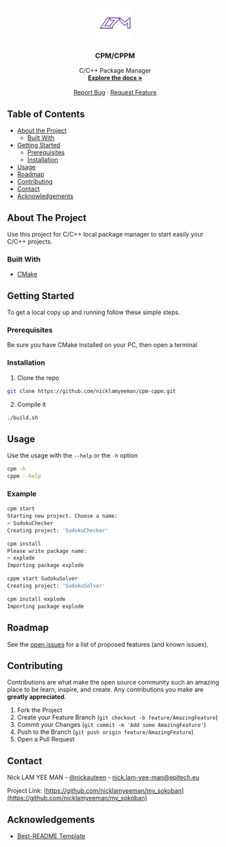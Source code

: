 <!-- PROJECT LOGO -->
<br />
<p align="center">
  <a href="https://github.com/nicklamyeeman/cpm-cppm">
    <img src="doc/readme/cpm.png" alt="Logo" width="80" height="80">
  </a>

  <h3 align="center">CPM/CPPM</h3>

  <p align="center">
    C/C++ Package Manager 
    <br />
    <a href="https://github.com/nicklamyeeman/cpm-cppm"><strong>Explore the docs »</strong></a>
    <br />
    <br />
    <a href="https://github.com/nicklamyeeman/cpm-cppm/issues">Report Bug</a>
    ·
    <a href="https://github.com/nicklamyeeman/cpm-cppm/issues">Request Feature</a>
  </p>
</p>



<!-- TABLE OF CONTENTS -->
## Table of Contents

* [About the Project](#about-the-project)
  * [Built With](#built-with)
* [Getting Started](#getting-started)
  * [Prerequisites](#prerequisites)
  * [Installation](#installation)
* [Usage](#usage)
* [Roadmap](#roadmap)
* [Contributing](#contributing)
* [Contact](#contact)
* [Acknowledgements](#acknowledgements)



<!-- ABOUT THE PROJECT -->
## About The Project

Use this project for C/C++ local package manager to start easily your C/C++ projects.


### Built With

* [CMake](https://cmake.org/)



<!-- GETTING STARTED -->
## Getting Started

To get a local copy up and running follow these simple steps.

### Prerequisites

Be sure you have CMake installed on your PC, then open a terminal

### Installation

1. Clone the repo
```sh
git clone https://github.com/nicklamyeeman/cpm-cppm.git
```
2. Compile it
```sh
./build.sh
```



<!-- USAGE -->
## Usage

Use the usage with the ```--help``` or the ```-h``` option
```sh
cpm -h
cppm --help
```

### Example

```sh
cpm start
Starting new project. Choose a name:
> SudokuChecker
Creating project: 'SudokuChecker'
```

```sh
cpm install
Please write package name:
> explode
Importing package explode
```

```sh
cppm start SudokuSolver
Creating project: 'SudokuSolver'
```

```sh
cpm install explode
Importing package explode
```


<!-- ROADMAP -->
## Roadmap

See the [open issues](https://github.com/nicklamyeeman/cpm-cppm/issues) for a list of proposed features (and known issues).



<!-- CONTRIBUTING -->
## Contributing

Contributions are what make the open source community such an amazing place to be learn, inspire, and create. Any contributions you make are **greatly appreciated**.

1. Fork the Project
2. Create your Feature Branch (`git checkout -b feature/AmazingFeature`)
3. Commit your Changes (`git commit -m 'Add some AmazingFeature'`)
4. Push to the Branch (`git push origin feature/AmazingFeature`)
5. Open a Pull Request



<!-- CONTACT -->
## Contact

Nick LAM YEE MAN - [@nickauteen](https://twitter.com/nickauteen) - nick.lam-yee-man@epitech.eu

Project Link: [https://github.com/nicklamyeeman/my_sokoban](https://github.com/nicklamyeeman/my_sokoban)



<!-- ACKNOWLEDGEMENTS -->
## Acknowledgements

* [Best-README Template](https://github.com/othneildrew/Best-README-Template)





<!-- MARKDOWN LINKS & IMAGES -->
<!-- https://www.markdownguide.org/basic-syntax/#reference-style-links -->
[contributors-shield]: https://img.shields.io/github/contributors/nicklamyeeman/repo.svg?style=flat-square
[contributors-url]: https://github.com/nicklamyeeman/repo/graphs/contributors
[forks-shield]: https://img.shields.io/github/forks/nicklamyeeman/repo.svg?style=flat-square
[forks-url]: https://github.com/nicklamyeeman/repo/network/members
[stars-shield]: https://img.shields.io/github/stars/nicklamyeeman/repo.svg?style=flat-square
[stars-url]: https://github.com/nicklamyeeman/repo/stargazers
[issues-shield]: https://img.shields.io/github/issues/nicklamyeeman/repo.svg?style=flat-square
[issues-url]: https://github.com/nicklamyeeman/repo/issues
[license-shield]: https://img.shields.io/github/license/nicklamyeeman/repo.svg?style=flat-square
[license-url]: https://github.com/nicklamyeeman/cpm-cppm/blob/main/LICENSE
[linkedin-shield]: https://img.shields.io/badge/-LinkedIn-black.svg?style=flat-square&logo=linkedin&colorB=555
[linkedin-url]: https://linkedin.com/in/nicklamyeeman
[product-screenshot]: images/screenshot.png